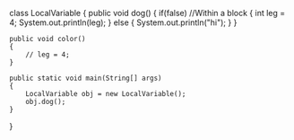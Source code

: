 class LocalVariable
{
	public void dog()
	{
		if(false) //Within a block
		{
			int leg = 4;
			System.out.println(leg);
		}
		else
		{
			System.out.println("hi");
		}
	}

	public void color()
	{
		// leg = 4;
	}

	public static void main(String[] args)
	{
		LocalVariable obj = new LocalVariable();
		obj.dog();
	}
}

